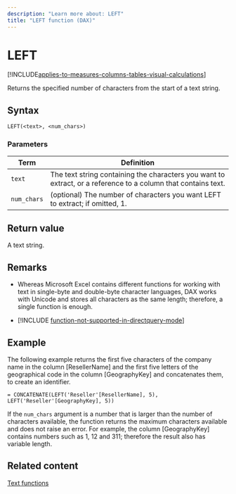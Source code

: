 ```yaml
---
description: "Learn more about: LEFT"
title: "LEFT function (DAX)"
---
```

# LEFT

[!INCLUDE[applies-to-measures-columns-tables-visual-calculations](includes/applies-to-measures-columns-tables-visual-calculations.md)]

Returns the specified number of characters from the start of a text string.

## Syntax

```dax
LEFT(<text>, <num_chars>)
```

### Parameters

|Term|Definition|
|--------|--------------|
|`text`|The text string containing the characters you want to extract, or a reference to a column that contains text.|
|`num_chars`|(optional) The number of characters you want LEFT to extract; if omitted, 1.|

## Return value

A text string.

## Remarks

- Whereas Microsoft Excel contains different functions for working with text in single-byte and double-byte character languages, DAX works with Unicode and stores all characters as the same length; therefore, a single function is enough.

- [!INCLUDE [function-not-supported-in-directquery-mode](includes/function-not-supported-in-directquery-mode.md)]

## Example

The following example returns the first five characters of the company name in the column [ResellerName] and the first five letters of the geographical code in the column [GeographyKey] and concatenates them, to create an identifier.

```dax
= CONCATENATE(LEFT('Reseller'[ResellerName], 5), LEFT('Reseller'[GeographyKey], 5))
```

If the `num_chars` argument is a number that is larger than the number of characters available, the function returns the maximum characters available and does not raise an error. For example, the column [GeographyKey] contains numbers such as 1, 12 and 311; therefore the result also has variable length.

## Related content

[Text functions](text-functions-dax.md)
